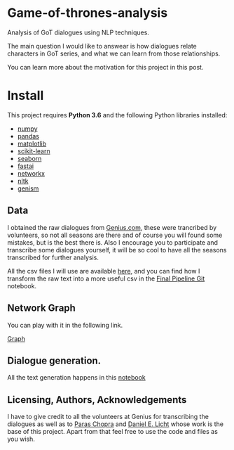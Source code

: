# Game-of-thrones-analysis
Analysis of GoT dialogues using NLP techniques. 

The main question I would like to answear is how dialogues relate characters in GoT series, and what we can learn from those relationships. 

You can learn more about the motivation for this project in this post.

# Install

This project requires **Python 3.6** and the following Python libraries installed:

- [numpy](http://www.numpy.org/)
- [pandas](http://pandas.pydata.org)
- [matplotlib](http://matplotlib.org/)
- [scikit-learn](http://scikit-learn.org/stable/)
- [seaborn](https://seaborn.pydata.org/)
- [fastai](https://github.com/fastai/fastai)
- [networkx](https://networkx.github.io/documentation/stable/install.html)
- [nltk](https://www.nltk.org/install.html)
- [genism](https://radimrehurek.com/gensim/install.html)

## Data

I obtained the raw dialogues from [Genius.com](https://genius.com/artists/Game-of-thrones), these were trancribed by volunteers, so not all
seasons are there and of course you will found some mistakes, but is the best there is. Also I encourage you to participate and transcribe some dialogues yourself, it will be so cool to have all the seasons transcribed for further analysis. 

All the csv files I will use are available [here](https://github.com/chrismartinezb/Game-of-thrones-analysis/tree/master/CSV), and you can find how I transform the raw text into a more useful csv in the [Final Pipeline Git](https://github.com/chrismartinezb/Game-of-thrones-analysis/blob/master/Final%20Pipeline%20git.ipynb) notebook.

## Network Graph

You can play with it in the following link.

[Graph](https://bl.ocks.org/chrismartinezb/e35f6c6b7a4def1dc56eea92d8897d40/ee9d335a443b042fc20c2f2eb0d55e9997d2f2b9)

## Dialogue generation.

All the text generation happens in this [notebook](https://github.com/chrismartinezb/Game-of-thrones-analysis/blob/master/GoT%20dialogue%20generator%20(1).ipynb)

## Licensing, Authors, Acknowledgements
I have to give credit to all the volunteers at Genius for transcribing the dialogues as well as to [Paras Chopra](https://towardsdatascience.com/generating-new-ideas-for-machine-learning-projects-through-machine-learning-ce3fee50ec2) and [Daniel E. Licht](https://lichtphyz.github.io/) whose work is the base of this project. Apart from that feel free to use the code and files as you wish.


